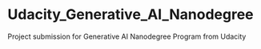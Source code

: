 # Udacity_Generative_AI_Nanodegree
Project submission for Generative AI Nanodegree Program from Udacity
